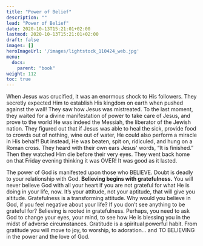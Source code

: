 ```yaml
---
title: "Power of Belief"
description: ""
lead: "Power of Belief"
date: 2020-10-13T15:21:01+02:00
lastmod: 2020-10-13T15:21:01+02:00
draft: false
images: []
heroImageUrl: '/images/lightstock_110424_web.jpg'
menu:
  docs:
    parent: "book"
weight: 112
toc: true
---
```


When Jesus was crucified, it was an enormous shock to His followers. They secretly expected Him to establish His kingdom on earth when pushed against the wall! They saw how Jesus was mistreated. To the last moment, they waited for a divine manifestation of power to take care of Jesus, and prove to the world He was indeed the Messiah, the liberator of the Jewish nation. They figured out that if Jesus was able to heal the sick, provide food to crowds out of nothing, wine out of water, He could also perform a miracle in His behalf! But instead, He was beaten, spit on, ridiculed, and hung on a Roman cross. They heard with their own ears Jesus' words, “It is finished.” Then they watched Him die before their very eyes. They went back home on that Friday evening thinking it was OVER! It was good as it lasted.

The power of God is manifested upon those who BELIEVE. Doubt is deadly to your relationship with God. **Believing begins with gratefulness.** You will never believe God with all your heart if you are not grateful for what He is doing in your life, now. It’s your attitude, not your aptitude, that will give you altitude. Gratefulness is a transforming attitude. Why would you believe in God, if you feel negative about your life? If you don’t see anything to be grateful for? Believing is rooted in gratefulness. Perhaps, you need to ask God to change your eyes, your mind, to see how He is blessing you in the midst of adverse circumstances. Gratitude is a spiritual powerful habit. From gratitude you will move to joy, to worship, to adoration… and TO BELIEVING in the power and the love of God.

